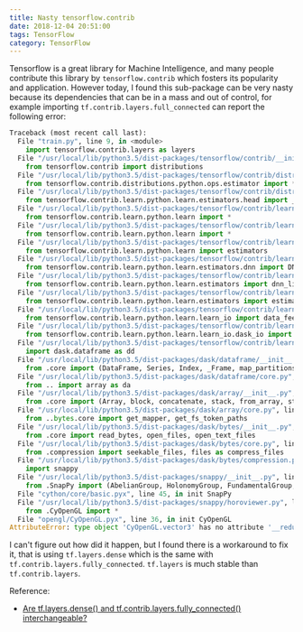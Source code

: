 ```yaml
---
title: Nasty tensorflow.contrib
date: 2018-12-04 20:51:00
tags: TensorFlow
category: TensorFlow
---
```



Tensorflow is a great library for Machine Intelligence, and many people contribute this library by `tensorflow.contrib` which fosters its popularity and application. However today, I found this sub-package can be very nasty because its dependencies that can be in a mass and out of control, for example  importing `tf.contrib.layers.full_connected` can report the following error:

```python
Traceback (most recent call last):
  File "train.py", line 9, in <module>
    import tensorflow.contrib.layers as layers
  File "/usr/local/lib/python3.5/dist-packages/tensorflow/contrib/__init__.py", line 39, in <module>
    from tensorflow.contrib import distributions
  File "/usr/local/lib/python3.5/dist-packages/tensorflow/contrib/distributions/__init__.py", line 40, in <module>
    from tensorflow.contrib.distributions.python.ops.estimator import *
  File "/usr/local/lib/python3.5/dist-packages/tensorflow/contrib/distributions/python/ops/estimator.py", line 21, in <module>
    from tensorflow.contrib.learn.python.learn.estimators.head import _compute_weighted_loss
  File "/usr/local/lib/python3.5/dist-packages/tensorflow/contrib/learn/__init__.py", line 95, in <module>
    from tensorflow.contrib.learn.python.learn import *
  File "/usr/local/lib/python3.5/dist-packages/tensorflow/contrib/learn/python/__init__.py", line 28, in <module>
    from tensorflow.contrib.learn.python.learn import *
  File "/usr/local/lib/python3.5/dist-packages/tensorflow/contrib/learn/python/learn/__init__.py", line 30, in <module>
    from tensorflow.contrib.learn.python.learn import estimators
  File "/usr/local/lib/python3.5/dist-packages/tensorflow/contrib/learn/python/learn/estimators/__init__.py", line 302, in <module>
    from tensorflow.contrib.learn.python.learn.estimators.dnn import DNNClassifier
  File "/usr/local/lib/python3.5/dist-packages/tensorflow/contrib/learn/python/learn/estimators/dnn.py", line 35, in <module>
    from tensorflow.contrib.learn.python.learn.estimators import dnn_linear_combined
  File "/usr/local/lib/python3.5/dist-packages/tensorflow/contrib/learn/python/learn/estimators/dnn_linear_combined.py", line 36, in <module>
    from tensorflow.contrib.learn.python.learn.estimators import estimator
  File "/usr/local/lib/python3.5/dist-packages/tensorflow/contrib/learn/python/learn/estimators/estimator.py", line 52, in <module>
    from tensorflow.contrib.learn.python.learn.learn_io import data_feeder
  File "/usr/local/lib/python3.5/dist-packages/tensorflow/contrib/learn/python/learn/learn_io/__init__.py", line 26, in <module>
    from tensorflow.contrib.learn.python.learn.learn_io.dask_io import extract_dask_data
  File "/usr/local/lib/python3.5/dist-packages/tensorflow/contrib/learn/python/learn/learn_io/dask_io.py", line 33, in <module>
    import dask.dataframe as dd
  File "/usr/local/lib/python3.5/dist-packages/dask/dataframe/__init__.py", line 3, in <module>
    from .core import (DataFrame, Series, Index, _Frame, map_partitions,
  File "/usr/local/lib/python3.5/dist-packages/dask/dataframe/core.py", line 20, in <module>
    from .. import array as da
  File "/usr/local/lib/python3.5/dist-packages/dask/array/__init__.py", line 4, in <module>
    from .core import (Array, block, concatenate, stack, from_array, store,
  File "/usr/local/lib/python3.5/dist-packages/dask/array/core.py", line 50, in <module>
    from ..bytes.core import get_mapper, get_fs_token_paths
  File "/usr/local/lib/python3.5/dist-packages/dask/bytes/__init__.py", line 4, in <module>
    from .core import read_bytes, open_files, open_text_files
  File "/usr/local/lib/python3.5/dist-packages/dask/bytes/core.py", line 10, in <module>
    from .compression import seekable_files, files as compress_files
  File "/usr/local/lib/python3.5/dist-packages/dask/bytes/compression.py", line 31, in <module>
    import snappy
  File "/usr/local/lib/python3.5/dist-packages/snappy/__init__.py", line 7, in <module>
    from .SnapPy import (AbelianGroup, HolonomyGroup, FundamentalGroup,
  File "cython/core/basic.pyx", line 45, in init SnapPy
  File "/usr/local/lib/python3.5/dist-packages/snappy/horoviewer.py", line 3, in <module>
    from .CyOpenGL import *
  File "opengl/CyOpenGL.pyx", line 36, in init CyOpenGL
AttributeError: type object 'CyOpenGL.vector3' has no attribute '__reduce_cython__'
```

I can't figure out how did it happen, but I found there is a workaround to fix it, that is using `tf.layers.dense` which is the same with `tf.contrib.layers.fully_connected`. `tf.layers` is much stable than `tf.contrib.layers`.

Reference:

* [Are tf.layers.dense() and tf.contrib.layers.fully_connected() interchangeable?](https://stackoverflow.com/questions/44912297/are-tf-layers-dense-and-tf-contrib-layers-fully-connected-interchangeable)

